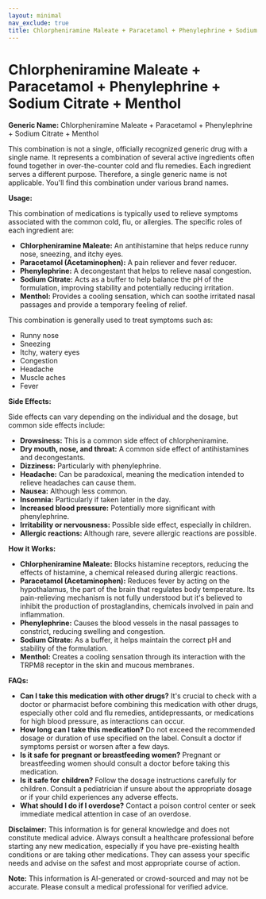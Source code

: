 ```yaml
---
layout: minimal
nav_exclude: true
title: Chlorpheniramine Maleate + Paracetamol + Phenylephrine + Sodium Citrate + Menthol
---
```


# Chlorpheniramine Maleate + Paracetamol + Phenylephrine + Sodium Citrate + Menthol

**Generic Name:** Chlorpheniramine Maleate + Paracetamol + Phenylephrine + Sodium Citrate + Menthol

This combination is not a single, officially recognized generic drug with a single name. It represents a combination of several active ingredients often found together in over-the-counter cold and flu remedies.  Each ingredient serves a different purpose.  Therefore, a single generic name is not applicable.  You'll find this combination under various brand names.


**Usage:**

This combination of medications is typically used to relieve symptoms associated with the common cold, flu, or allergies.  The specific roles of each ingredient are:

* **Chlorpheniramine Maleate:**  An antihistamine that helps reduce runny nose, sneezing, and itchy eyes.
* **Paracetamol (Acetaminophen):** A pain reliever and fever reducer.
* **Phenylephrine:** A decongestant that helps to relieve nasal congestion.
* **Sodium Citrate:** Acts as a buffer to help balance the pH of the formulation, improving stability and potentially reducing irritation.
* **Menthol:** Provides a cooling sensation, which can soothe irritated nasal passages and provide a temporary feeling of relief.

This combination is generally used to treat symptoms such as:

* Runny nose
* Sneezing
* Itchy, watery eyes
* Congestion
* Headache
* Muscle aches
* Fever


**Side Effects:**

Side effects can vary depending on the individual and the dosage, but common side effects include:

* **Drowsiness:** This is a common side effect of chlorpheniramine.
* **Dry mouth, nose, and throat:**  A common side effect of antihistamines and decongestants.
* **Dizziness:** Particularly with phenylephrine.
* **Headache:**  Can be paradoxical, meaning the medication intended to relieve headaches can cause them.
* **Nausea:** Although less common.
* **Insomnia:** Particularly if taken later in the day.
* **Increased blood pressure:**  Potentially more significant with phenylephrine.
* **Irritability or nervousness:** Possible side effect, especially in children.
* **Allergic reactions:** Although rare, severe allergic reactions are possible.

**How it Works:**

* **Chlorpheniramine Maleate:** Blocks histamine receptors, reducing the effects of histamine, a chemical released during allergic reactions.
* **Paracetamol (Acetaminophen):** Reduces fever by acting on the hypothalamus, the part of the brain that regulates body temperature.  Its pain-relieving mechanism is not fully understood but it's believed to inhibit the production of prostaglandins, chemicals involved in pain and inflammation.
* **Phenylephrine:**  Causes the blood vessels in the nasal passages to constrict, reducing swelling and congestion.
* **Sodium Citrate:**  As a buffer, it helps maintain the correct pH and stability of the formulation.
* **Menthol:** Creates a cooling sensation through its interaction with the TRPM8 receptor in the skin and mucous membranes.


**FAQs:**

* **Can I take this medication with other drugs?**  It's crucial to check with a doctor or pharmacist before combining this medication with other drugs, especially other cold and flu remedies, antidepressants, or medications for high blood pressure, as interactions can occur.
* **How long can I take this medication?**  Do not exceed the recommended dosage or duration of use specified on the label.  Consult a doctor if symptoms persist or worsen after a few days.
* **Is it safe for pregnant or breastfeeding women?**  Pregnant or breastfeeding women should consult a doctor before taking this medication.
* **Is it safe for children?**  Follow the dosage instructions carefully for children.  Consult a pediatrician if unsure about the appropriate dosage or if your child experiences any adverse effects.
* **What should I do if I overdose?**  Contact a poison control center or seek immediate medical attention in case of an overdose.


**Disclaimer:** This information is for general knowledge and does not constitute medical advice. Always consult a healthcare professional before starting any new medication, especially if you have pre-existing health conditions or are taking other medications.  They can assess your specific needs and advise on the safest and most appropriate course of action.


**Note:** This information is AI-generated or crowd-sourced and may not be accurate. Please consult a medical professional for verified advice.